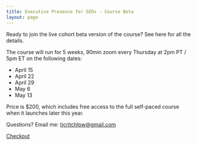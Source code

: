 ```yaml
---
title: Executive Presence for SEOs - Course Beta
layout: page
---
```


Ready to join the live cohort beta version of the course? See here for all the details.

The course will run for 5 weeks, 90min zoom every Thursday at 2pm PT / 5pm ET on the following dates:

- April 15
- April 22
- April 29
- May 6
- May 13

Price is $200, which includes free access to the full self-paced course when it launches later this year.

Questions? Email me: tjcritchlow@gmail.com

<!-- Load Stripe.js on your website. -->
<script src="https://js.stripe.com/v3"></script>

<!-- Create a button that your customers click to complete their purchase. Customize the styling to suit your branding. -->
<div class="">
  
  <a id="checkout-button-price_1Id6K6L5622gsGmh36Ki0zwr" class="f4 link dim br3 ph3 pv2 mb2 dib white bg-seomba-red" href="#0">Checkout</a>
  
</div>

<div id="error-message"></div>

<script>
(function() {
  var stripe = Stripe('pk_live_51IbsfsL5622gsGmhUlHqPNCa70Ac3I3l6pSeEenMhSzugJJGvXaVuD9U6rlgq1RVse1J4phWEGLGwIAoH8zSo2GL00kOBE7wRT');

  var checkoutButton = document.getElementById('checkout-button-price_1Id6K6L5622gsGmh36Ki0zwr');
  checkoutButton.addEventListener('click', function () {
    /*
     * When the customer clicks on the button, redirect
     * them to Checkout.
     */
    stripe.redirectToCheckout({
      lineItems: [{price: 'price_1Id6K6L5622gsGmh36Ki0zwr', quantity: 1}],
      mode: 'payment',
      /*
       * Do not rely on the redirect to the successUrl for fulfilling
       * purchases, customers may not always reach the success_url after
       * a successful payment.
       * Instead use one of the strategies described in
       * https://stripe.com/docs/payments/checkout/fulfill-orders
       */
      successUrl: 'https://seomba.com/thankyou',
      cancelUrl: 'https://seomba.com/cancelled',
    })
    .then(function (result) {
      if (result.error) {
        /*
         * If `redirectToCheckout` fails due to a browser or network
         * error, display the localized error message to your customer.
         */
        var displayError = document.getElementById('error-message');
        displayError.textContent = result.error.message;
      }
    });
  });
})();
</script>